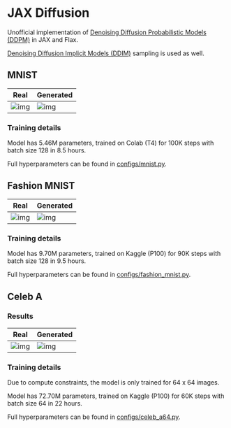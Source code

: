 # JAX Diffusion

Unofficial implementation of 
[Denoising Diffusion Probabilistic Models (DDPM)][1] in JAX and Flax.

[Denoising Diffusion Implicit Models (DDIM)][2] sampling is used as well.

[1]: https://arxiv.org/abs/2006.11239
[2]: https://arxiv.org/abs/2010.02502

## MNIST

| Real      | Generated |
| --------- | --------- |
| ![img][3] | ![img][4] |

[3]: https://user-images.githubusercontent.com/66584117/184720519-1cfaa9ba-9e8d-4dd4-bf3a-f0bc3e15e7c5.png
[4]: https://user-images.githubusercontent.com/66584117/184720531-85dfe572-5ddd-4432-98b4-7ee11434067d.png

### Training details

Model has 5.46M parameters, trained on Colab (T4) for 100K steps with batch size 128
in 8.5 hours.

Full hyperparameters can be found in 
[configs/mnist.py](jax_diffusion/configs/mnist.py).

## Fashion MNIST

| Real      | Generated |
| --------- | --------- |
| ![img][5] | ![img][6] |

[5]: https://user-images.githubusercontent.com/66584117/185258572-a51e78aa-8296-471e-b5e7-4049f541134b.png
[6]: https://user-images.githubusercontent.com/66584117/185258584-7c607a35-351c-4e78-b918-acae6c7ce10b.png

### Training details

Model has 9.70M parameters, trained on Kaggle (P100) for 90K steps with batch size 128
in 9.5 hours.

Full hyperparameters can be found in 
[configs/fashion_mnist.py](jax_diffusion/configs/fashion_mnist.py).

## Celeb A

### Results

| Real      | Generated |
| --------- | --------- |
| ![img][7] | ![img][8] |

[7]: https://user-images.githubusercontent.com/66584117/187550442-95287154-6598-4e2e-89f2-567c53230cc9.png
[8]: https://user-images.githubusercontent.com/66584117/187550318-f92f7778-2b3e-4167-a14b-c6ba0a90c772.png

### Training details

Due to compute constraints, the model is only trained for 64 x 64 images.

Model has 72.70M parameters, trained on Kaggle (P100) for 60K steps with batch size 64 
in 22 hours.

Full hyperparameters can be found in [configs/celeb_a64.py](jax_diffusion/configs/celeb_a64.py).
